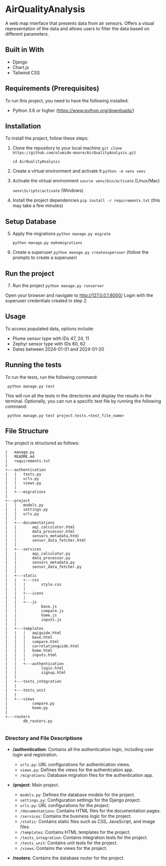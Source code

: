# AirQualityAnalysis
A web map interface that presents data from air sensors. Offers
a visual representation of the data and allows users to filter
the data based on different parameters.

## Built in With
- Django
- Chart.js
- Tailwind CSS


## Requirements (Prerequisites)
To run this project, you need to have the following installed:
- Python 3.6 or higher (https://www.python.org/downloads/)


## Installation
To install the project, follow these steps:
1. Clone the repository to your local machine
```git clone https://github.com/olumide-moore/AirQualityAnalysis.git```

   ```cd AirQualityAnalysis```

2. Create a virtual environment and activate it
```python -m venv venv```

3. Activate the virtual environment
   ```source venv/bin/activate``` (Linux/Mac)

   ```venv\Scripts\activate``` (Windows)

4. Install the project dependencies
```pip install -r requirements.txt```   (this may take a few minutes)

## Setup Database
5. Apply the migrations
```python manage.py migrate```

    ```python manage.py makemigrations```

6. Create a superuser
```python manage.py createsuperuser``` (follow the prompts to create a superuser)

## Run the project
7. Run the project
```python manage.py runserver```

Open your browser and navigate to http://127.0.0.1:8000/
Login with the superuser credentials created in step 2.

## Usage
To access populated data, options include:
- Plume sensor type with IDs 47, 24, 11
- Zephyr sensor type with IDs 60, 62
- Dates between 2024-01-01 and 2024-01-20

## Running the tests
To run the tests, run the following command:
```
 python manage.py test
```

This will run all the tests in the directories and display the results in the terminal.
Optionally, you can run a specific test file by running the following command:
```
 python manage.py test project.tests.<test_file_name>
```

## File Structure
The project is structured as follows:
```
|   manage.py
|   README.md
|   requirements.txt
|   
+---authentication   
|   |   tests.py
|   |   urls.py
|   |   views.py
|   |   
|   +---migrations
|           
+---project
|   |   models.py
|   |   settings.py
|   |   urls.py
|   |   
|   +---documentations
|   |       aqi_calculator.html
|   |       data_processor.html
|   |       sensors_metadata.html
|   |       sensor_data_fetcher.html
|   |       
|   +---services
|   |       aqi_calculator.py
|   |       data_processor.py
|   |       sensors_metadata.py
|   |       sensor_data_fetcher.py
|   |       
|   +---static
|   |   +---css
|   |   |       style.css
|   |   |       
|   |   +---icons
|   |   |       
|   |   +---js
|   |           base.js
|   |           compare.js
|   |           home.js
|   |           inputs.js
|   |           
|   +---templates
|   |   |   aqiguide.html
|   |   |   base.html
|   |   |   compare.html
|   |   |   correlationguide.html
|   |   |   home.html
|   |   |   inputs.html
|   |   |   
|   |   +---authentication
|   |           login.html
|   |           signup.html
|   |           
|   +---tests_integration
|   |       
|   +---tests_unit
|   |       
|   +---views
|           compare.py
|           home.py
|           
+---routers
        db_routers.py
        
```


### Directory and File Descriptions

- **/authentication**: Contains all the authentication logic, including user login and registration.
  - `urls.py`: URL configurations for authentication views.
  - `views.py`: Defines the views for the authentication app.
  - `/migrations`: Database migration files for the authentication app.

- **/project**: Main project.
    - `models.py`: Defines the database models for the project. 
    - `settings.py`: Configuration settings for the Django project.
    - `urls.py`: URL configurations for the project.
    - `/documentations`: Contains HTML files for the documentation pages.
    - `/services`: Contains the business logic for the project.
    - `/static`: Contains static files such as CSS, JavaScript, and image files.
    - `/templates`: Contains HTML templates for the project.
    - `/tests_integration`: Contains integration tests for the project.
    - `/tests_unit`: Contains unit tests for the project.
    - `/views`: Contains the views for the project.
- **/routers**: Contains the database router for the project.

